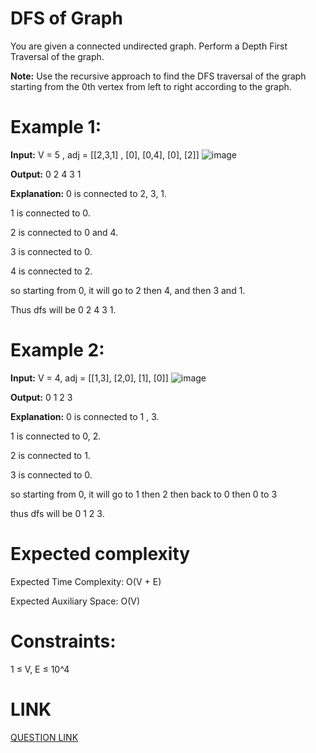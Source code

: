 # DFS of Graph

You are given a connected undirected graph. Perform a Depth First Traversal of the graph.

**Note:** Use the recursive approach to find the DFS traversal of the graph starting from the 0th vertex from left to right according to the graph.


# Example 1:

**Input:** V = 5 , adj = [[2,3,1] , [0], [0,4], [0], [2]]
![image](https://github.com/user-attachments/assets/cc4f210d-0cc0-4c3d-98a8-ef6eec17e108)

**Output:** 0 2 4 3 1

**Explanation:** 
0 is connected to 2, 3, 1.

1 is connected to 0.

2 is connected to 0 and 4.

3 is connected to 0.

4 is connected to 2.

so starting from 0, it will go to 2 then 4,
and then 3 and 1.

Thus dfs will be 0 2 4 3 1.
# Example 2:

**Input:** V = 4, adj = [[1,3], [2,0], [1], [0]]
![image](https://github.com/user-attachments/assets/e2910328-0798-463b-be11-7fab93750fd4)

**Output:** 0 1 2 3

**Explanation:**
0 is connected to 1 , 3.

1 is connected to 0, 2. 

2 is connected to 1.

3 is connected to 0. 

so starting from 0, it will go to 1 then 2
then back to 0 then 0 to 3

thus dfs will be 0 1 2 3. 

# Expected complexity
Expected Time Complexity: O(V + E)

Expected Auxiliary Space: O(V)


# Constraints:
1 ≤ V, E ≤ 10^4
# LINK
[QUESTION LINK](https://www.geeksforgeeks.org/problems/depth-first-traversal-for-a-graph/1?itm_source=geeksforgeeks&itm_medium=article&itm_campaign=practice_card)
